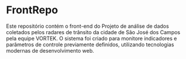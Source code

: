 # FrontRepo
Este repositório contém o front-end do Projeto de análise de dados coletados pelos radares de trânsito da cidade de São José dos Campos pela equipe VORTEK. O sistema foi criado para monitore indicadores e parâmetros de controle previamente definidos, utilizando tecnologias modernas de desenvolvimento web.
